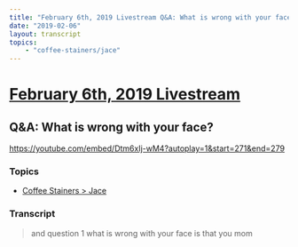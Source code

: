 ```yaml
---
title: "February 6th, 2019 Livestream Q&A: What is wrong with your face?"
date: "2019-02-06"
layout: transcript
topics:
    - "coffee-stainers/jace"
---
```

# [February 6th, 2019 Livestream](../2019-02-06.md)
## Q&A: What is wrong with your face?
https://youtube.com/embed/Dtm6xIj-wM4?autoplay=1&start=271&end=279

### Topics
* [Coffee Stainers > Jace](../topics/coffee-stainers/jace.md)

### Transcript

> and question 1 what is wrong with your face is that you mom
